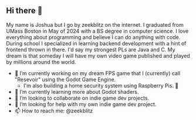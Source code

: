 ## Hi there 👋

My name is Joshua but I go by zeekblitz on the internet. I graduated from UMass Boston in May of 2024 with a BS degree in computer science. I love everything about programming and believe I can do anything with code. During school I specialized in learning backend development with a hint of frontend thrown in there. I'd say my strongest PLs are Java and C. My dream is that someday I will have my own video game published and played by millions around the world.

- 🔭 I’m currently working on my dream FPS game that I (currently) call "Resevoir" using the Godot Game Engine.
  - I'm also building a home security system using Raspberry Pis. 🥧
- 🌱 I’m currently learning more about Godot shaders.
- 👯 I’m looking to collaborate on indie game dev projects.
- 🤔 I’m looking for help with my own indie game dev project.
- 📫 How to reach me: @zeekblitz

<!--
**zeekblitz/zeekblitz** is a ✨ _special_ ✨ repository because its `README.md` (this file) appears on your GitHub profile.

Here are some ideas to get you started:

- 🔭 I’m currently working on ...
- 🌱 I’m currently learning ...
- 👯 I’m looking to collaborate on ...
- 🤔 I’m looking for help with ...
- 💬 Ask me about ...
- 📫 How to reach me: ...
- 😄 Pronouns: ...
- ⚡ Fun fact: ...
-->
